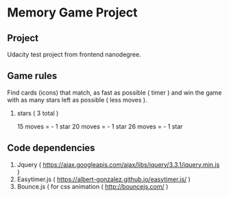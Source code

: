 # Memory Game Project

## Project

Udacity test project from frontend nanodegree.

## Game rules

Find cards (icons) that match, as fast as possible ( timer ) and win the game with as many stars left as possible ( less moves ).

1. stars ( 3 total )
	
	15 moves = - 1 star
	20 moves = - 1 star
	26 moves = - 1 star

## Code dependencies

1. Jquery ( https://ajax.googleapis.com/ajax/libs/jquery/3.3.1/jquery.min.js )
2. Easytimer.js ( https://albert-gonzalez.github.io/easytimer.js/ )
3. Bounce.js ( for css animation  ( http://bouncejs.com/ )

